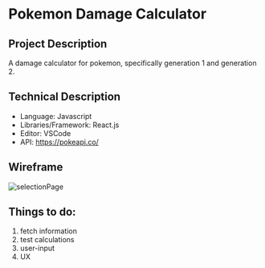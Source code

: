 # Pokemon Damage Calculator

## Project Description
A damage calculator for pokemon, specifically generation 1 and generation 2.

## Technical Description
- Language: Javascript
- Libraries/Framework: React.js
- Editor: VSCode
- API: https://pokeapi.co/

## Wireframe
![selectionPage](placeholder)


## Things to do:
1. fetch information
2. test calculations
3. user-input
4. UX
